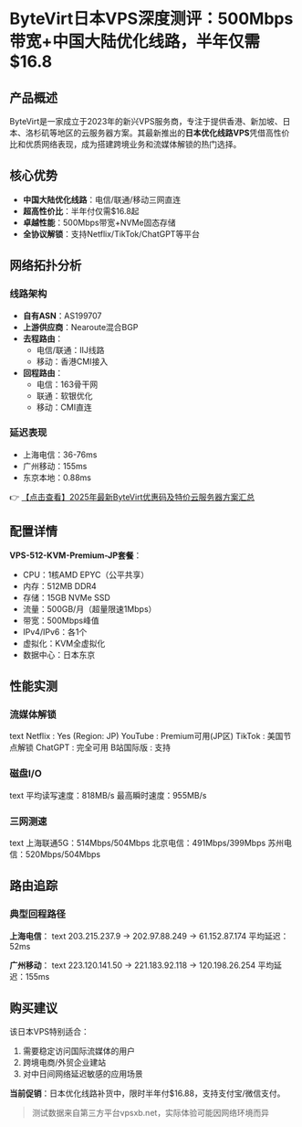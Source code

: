 # ByteVirt日本VPS深度测评：500Mbps带宽+中国大陆优化线路，半年仅需$16.8

## 产品概述
ByteVirt是一家成立于2023年的新兴VPS服务商，专注于提供香港、新加坡、日本、洛杉矶等地区的云服务器方案。其最新推出的**日本优化线路VPS**凭借高性价比和优质网络表现，成为搭建跨境业务和流媒体解锁的热门选择。

## 核心优势
- **中国大陆优化线路**：电信/联通/移动三网直连
- **超高性价比**：半年付仅需$16.8起
- **卓越性能**：500Mbps带宽+NVMe固态存储
- **全协议解锁**：支持Netflix/TikTok/ChatGPT等平台

## 网络拓扑分析
### 线路架构
- **自有ASN**：AS199707
- **上游供应商**：Nearoute混合BGP
- **去程路由**：
  - 电信/联通：IIJ线路
  - 移动：香港CMI接入
- **回程路由**：
  - 电信：163骨干网
  - 联通：软银优化
  - 移动：CMI直连

### 延迟表现
- 上海电信：36-76ms
- 广州移动：155ms
- 东京本地：0.88ms

👉 [【点击查看】2025年最新ByteVirt优惠码及特价云服务器方案汇总](https://bit.ly/bytevirt)

## 配置详情
**VPS-512-KVM-Premium-JP套餐**：
- CPU：1核AMD EPYC（公平共享）
- 内存：512MB DDR4
- 存储：15GB NVMe SSD
- 流量：500GB/月（超量限速1Mbps）
- 带宽：500Mbps峰值
- IPv4/IPv6：各1个
- 虚拟化：KVM全虚拟化
- 数据中心：日本东京

## 性能实测
### 流媒体解锁
text
Netflix    : Yes (Region: JP)
YouTube    : Premium可用(JP区)
TikTok     : 美国节点解锁
ChatGPT    : 完全可用
B站国际版 : 支持

### 磁盘I/O
text
平均读写速度：818MB/s
最高瞬时速度：955MB/s

### 三网测速
text
上海联通5G：514Mbps/504Mbps
北京电信：491Mbps/399Mbps 
苏州电信：520Mbps/504Mbps

## 路由追踪
### 典型回程路径
**上海电信**：
text
203.215.237.9 → 202.97.88.249 → 61.152.87.174
平均延迟：52ms

**广州移动**：
text
223.120.141.50 → 221.183.92.118 → 120.198.26.254
平均延迟：155ms

## 购买建议
该日本VPS特别适合：
1. 需要稳定访问国际流媒体的用户
2. 跨境电商/外贸企业建站
3. 对中日间网络延迟敏感的应用场景

**当前促销**：日本优化线路补货中，限时半年付$16.88，支持支付宝/微信支付。

> 测试数据来自第三方平台vpsxb.net，实际体验可能因网络环境而异
